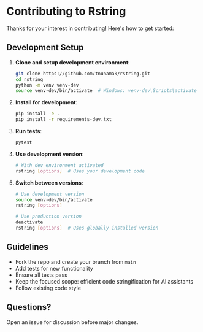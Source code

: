 # Contributing to Rstring

Thanks for your interest in contributing! Here's how to get started:

## Development Setup

1. **Clone and setup development environment**:
   ```bash
   git clone https://github.com/tnunamak/rstring.git
   cd rstring
   python -m venv venv-dev
   source venv-dev/bin/activate  # Windows: venv-dev\Scripts\activate
   ```

2. **Install for development**:
   ```bash
   pip install -e .
   pip install -r requirements-dev.txt
   ```

3. **Run tests**:
   ```bash
   pytest
   ```

4. **Use development version**:
   ```bash
   # With dev environment activated
   rstring [options]  # Uses your development code
   ```

5. **Switch between versions**:
   ```bash
   # Use development version
   source venv-dev/bin/activate
   rstring [options]

   # Use production version
   deactivate
   rstring [options]  # Uses globally installed version
   ```

## Guidelines

- Fork the repo and create your branch from `main`
- Add tests for new functionality
- Ensure all tests pass
- Keep the focused scope: efficient code stringification for AI assistants
- Follow existing code style

## Questions?

Open an issue for discussion before major changes.